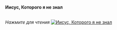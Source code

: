 **Иисус, Которого я не знал**

\
_Нажмите для чтения_
[![Иисус, Которого я не знал](https://nashiknigi.com/image/cache/catalog/15%20301-500x500.jpg)](https://predanie.ru/book/69089-iisus-kotorogo-ya-ne-znal/)
